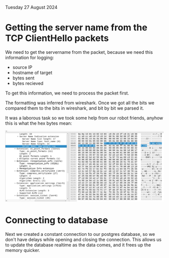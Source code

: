 Tuesday 27 August 2024

# Getting the server name from the TCP ClientHello packets

We need to get the servername from the packet, because we need this information for logging:

- source IP
- hostname of target
- bytes sent
- bytes recieved

To get this information, we need to process the packet first.

The formatting was inferred from wireshark. Once we got all the bits we compared them to the bits in wireshark, and bit by bit we parsed it.

It was a laborous task so we took some help from our robot friends, anyhow this is what the hex bytes mean:


![client_hello_server_name.png](client_hello_server_name.png)



# Connecting to database


Next we created a constant connection to our postgres database, so we don't have delays while opening and closing the connection.
This allows us to update the database realtime as the data comes, and it frees up the memory quicker.


